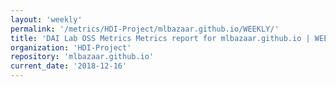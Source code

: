 ```yaml
---
layout: 'weekly'
permalink: '/metrics/HDI-Project/mlbazaar.github.io/WEEKLY/'
title: 'DAI Lab OSS Metrics Metrics report for mlbazaar.github.io | WEEKLY-REPORT-2018-12-16'
organization: 'HDI-Project'
repository: 'mlbazaar.github.io'
current_date: '2018-12-16'
---
```

